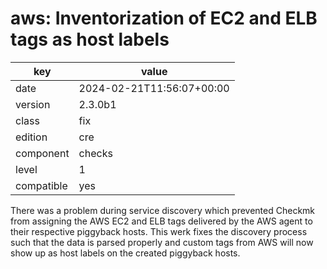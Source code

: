 [//]: # (werk v2)
# aws: Inventorization of EC2 and ELB tags as host labels

key        | value
---------- | ---
date       | 2024-02-21T11:56:07+00:00
version    | 2.3.0b1
class      | fix
edition    | cre
component  | checks
level      | 1
compatible | yes

There was a problem during service discovery which prevented Checkmk
from assigning the AWS EC2 and ELB tags delivered by the AWS agent to
their respective piggyback hosts. This werk fixes the discovery process
such that the data is parsed properly and custom tags from AWS will
now show up as host labels on the created piggyback hosts.